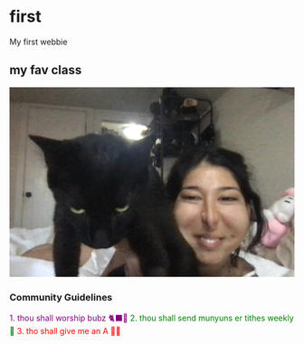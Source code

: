 # first
My first webbie

## my fav class
![alt text](pic.jpg)

### Community Guidelines
<span style="color:purple"> 1. thou shall worship bubz 🐈‍⬛🌙
<span style="color:green">2. thou shall send munyuns er tithes weekly  💼
<span style="color:red">3. tho shall give me an A 💯🥇

